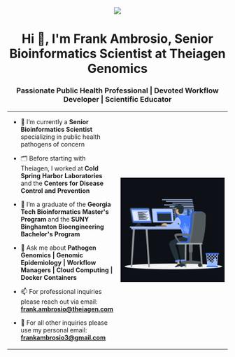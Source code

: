 <p align="center"><picture align="center"><img align="center" src = "https://avatars.githubusercontent.com/u/50809249?s=200&v=4" width = 50px></picture></p>
<h1 align="center">Hi 👋, I'm Frank Ambrosio, Senior Bioinformatics Scientist at Theiagen Genomics</h1>
<h3 align="center">Passionate Public Health Professional | Devoted Workflow Developer | Scientific Educator</h3>

<table align="center">
<tr border="none">
<td width="50%" align="left">
  
- 🦠 I’m currently a **Senior Bioinformatics Scientist** specializing in public health pathogens of concern
  
- 🗂️ Before starting with Theiagen, I worked at **Cold Spring Harbor Laboratories** and the **Centers for Disease Control and Prevention**

- 🥇 I’m a graduate of the **Georgia Tech Bioinformatics Master's Program** and the **SUNY Binghamton Bioengineering Bachelor's Program**

- 💬 Ask me about **Pathogen Genomics | Genomic Epidemiology | Workflow Managers | Cloud Computing | Docker Containers**
  
- 📫 For professional inquiries please reach out via email: **frank.ambrosio@theiagen.com**

- 🥳 For all other inquiries please use my personal email: **frankambrosio3@gmail.com**

</td>
<td width="50%" align="center">

  <img align="center" alt="Coding" width="450" src="https://raw.githubusercontent.com/SubhadeepZilong/SubhadeepZilong/main/icons/animation_500_kxa883sd.gif">

  
  </td>
</tr>
</table>
